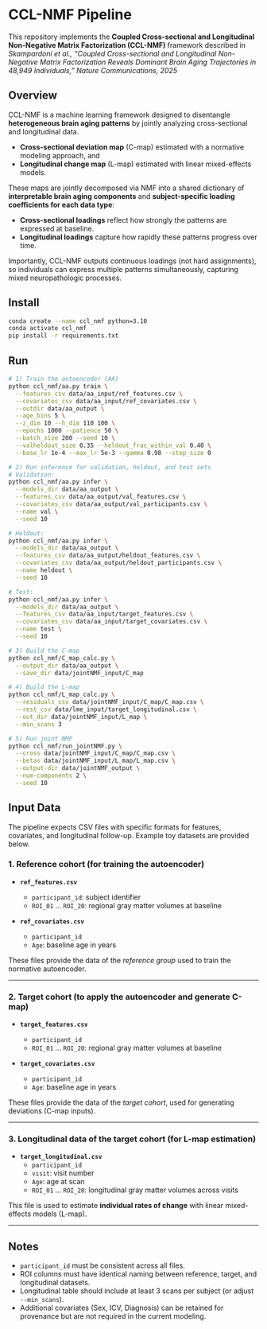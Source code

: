 # CCL-NMF Pipeline
This repository implements the **Coupled Cross-sectional and Longitudinal Non-Negative Matrix Factorization (CCL-NMF)** framework described in  
*Skampardoni et al., “Coupled Cross-sectional and Longitudinal Non-Negative Matrix Factorization Reveals Dominant Brain Aging Trajectories in 48,949 Individuals,” Nature Communications, 2025*

## Overview
CCL-NMF is a machine learning framework designed to disentangle **heterogeneous brain aging patterns** by jointly analyzing cross-sectional and longitudinal data.
- **Cross-sectional deviation map** (C-map) estimated with a normative modeling approach, and  
- **Longitudinal change map** (L-map) estimated with linear mixed-effects models.  

These maps are jointly decomposed via NMF into a shared dictionary of **interpretable brain aging components** and **subject-specific loading coefficients for each data type**:
- **Cross-sectional loadings** reflect how strongly the patterns are expressed at baseline.
- **Longitudinal loadings** capture how rapidly these patterns progress over time.

Importantly, CCL-NMF outputs continuous loadings (not hard assignments), so individuals
can express multiple patterns simultaneously, capturing mixed neuropathologic processes.


## Install
```bash
conda create --name ccl_nmf python=3.10
conda activate ccl_nmf
pip install -r requirements.txt
```

## Run
```bash
# 1) Train the autoencoder (AA)
python ccl_nmf/aa.py train \
  --features_csv data/aa_input/ref_features.csv \
  --covariates_csv data/aa_input/ref_covariates.csv \
  --outdir data/aa_output \
  --age_bins 5 \
  --z_dim 10 --h_dim 110 100 \
  --epochs 1000 --patience 50 \
  --batch_size 200 --seed 10 \
  --valheldout_size 0.35 --heldout_frac_within_val 0.40 \
  --base_lr 1e-4 --max_lr 5e-3 --gamma 0.98 --step_size 0

# 2) Run inference for validation, heldout, and test sets
# Validation:
python ccl_nmf/aa.py infer \
  --models_dir data/aa_output \
  --features_csv data/aa_output/val_features.csv \
  --covariates_csv data/aa_output/val_participants.csv \
  --name val \
  --seed 10

# Heldout:
python ccl_nmf/aa.py infer \
  --models_dir data/aa_output \
  --features_csv data/aa_output/heldout_features.csv \
  --covariates_csv data/aa_output/heldout_participants.csv \
  --name heldout \
  --seed 10

# Test:
python ccl_nmf/aa.py infer \
  --models_dir data/aa_output \
  --features_csv data/aa_input/target_features.csv \
  --covariates_csv data/aa_input/target_covariates.csv \
  --name test \
  --seed 10

# 3) Build the C-map
python ccl_nmf/C_map_calc.py \
  --output_dir data/aa_output \
  --save_dir data/jointNMF_input/C_map

# 4) Build the L-map
python ccl_nmf/L_map_calc.py \
  --residuals_csv data/jointNMF_input/C_map/C_map.csv \
  --rest_csv data/lme_input/target_longitudinal.csv \
  --out_dir data/jointNMF_input/L_map \
  --min_scans 3

# 5) Run joint NMF
python ccl_nmf/run_jointNMF.py \
  --cross data/jointNMF_input/C_map/C_map.csv \
  --betas data/jointNMF_input/L_map/L_map.csv \
  --output-dir data/jointNMF_output \
  --num-components 2 \
  --seed 10
```

## Input Data

The pipeline expects CSV files with specific formats for features, covariates, and longitudinal follow-up. Example toy datasets are provided below.

### 1. Reference cohort (for training the autoencoder)
- **`ref_features.csv`**  
  - `participant_id`: subject identifier  
  - `ROI_01` … `ROI_20`: regional gray matter volumes at baseline  

- **`ref_covariates.csv`**  
  - `participant_id`  
  - `Age`: baseline age in years  

These files provide the data of the *reference group* used to train the normative autoencoder.

---

### 2. Target cohort (to apply the autoencoder and generate C-map)
- **`target_features.csv`**  
  - `participant_id`  
  - `ROI_01` … `ROI_20`: regional gray matter volumes at baseline  

- **`target_covariates.csv`**  
  - `participant_id`  
  - `Age`: baseline age in years  

These files provide the data of the *target cohort*, used for generating deviations (C-map inputs).

---

### 3. Longitudinal data of the target cohort (for L-map estimation)
- **`target_longitudinal.csv`**  
  - `participant_id`  
  - `visit`: visit number  
  - `Age`: age at scan  
  - `ROI_01` … `ROI_20`: longitudinal gray matter volumes across visits  

This file is used to estimate **individual rates of change** with linear mixed-effects models (L-map).

---

## Notes
- `participant_id` must be consistent across all files.  
- ROI columns must have identical naming between reference, target, and longitudinal datasets.  
- Longitudinal table should include at least 3 scans per subject (or adjust `--min_scans`).  
- Additional covariates (Sex, ICV, Diagnosis) can be retained for provenance but are not required in the current modeling.  
